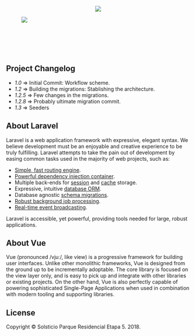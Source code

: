 <p align="center">
<img src="https://laravel.com/assets/img/components/logo-laravel.svg">
</p>
<p align="center" style="width:100px;height:100px">
<img src="https://vuejs.org/images/logo.png">
</p>

## Project Changelog

- *1.0*   => Initial Commit: Workflow scheme.
- *1.2*   => Building the migrations: Stablishing the architecture.
- *1.2.5* => Few changes in the migrations.
- *1.2.8* => Probably ultimate migration commit.
- *1.3* => Seeders

## About Laravel

Laravel is a web application framework with expressive, elegant syntax. We believe development must be an enjoyable and creative experience to be truly fulfilling. Laravel attempts to take the pain out of development by easing common tasks used in the majority of web projects, such as:

- [Simple, fast routing engine](https://laravel.com/docs/routing).
- [Powerful dependency injection container](https://laravel.com/docs/container).
- Multiple back-ends for [session](https://laravel.com/docs/session) and [cache](https://laravel.com/docs/cache) storage.
- Expressive, intuitive [database ORM](https://laravel.com/docs/eloquent).
- Database agnostic [schema migrations](https://laravel.com/docs/migrations).
- [Robust background job processing](https://laravel.com/docs/queues).
- [Real-time event broadcasting](https://laravel.com/docs/broadcasting).

Laravel is accessible, yet powerful, providing tools needed for large, robust applications.

## About Vue

Vue (pronounced /vjuː/, like view) is a progressive framework for building user interfaces. Unlike other monolithic frameworks, Vue is designed from the ground up to be incrementally adoptable. The core library is focused on the view layer only, and is easy to pick up and integrate with other libraries or existing projects. On the other hand, Vue is also perfectly capable of powering sophisticated Single-Page Applications when used in combination with modern tooling and supporting libraries.

## License

Copyright &copy; Solsticio Parque Residencial Etapa 5. 2018.